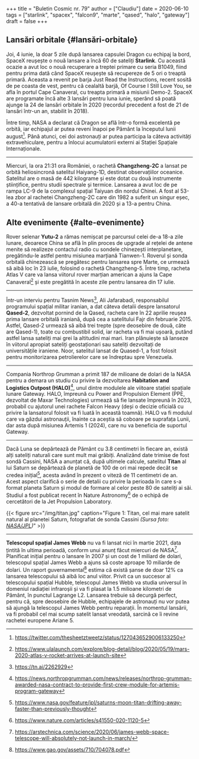 +++
title = "Buletin Cosmic nr. 79"
author = ["Claudiu"]
date = 2020-06-10
tags = ["starlink", "spacex", "falcon9", "marte", "qased", "halo", "gateway"]
draft = false
+++

## Lansări orbitale {#lansări-orbitale}

Joi, 4 iunie, la doar 5 zile după lansarea capsulei Dragon cu echipaj la bord, SpaceX reușește o nouă lansare a încă 60 de sateliți **Starlink**. Cu această ocazie a avut loc o nouă recuperare a treptei primare cu seria B1049, fiind pentru prima dată când SpaceX reușește să recupereze de 5 ori o treaptă primară. Aceasta a revenit pe barja Just Read the Instructions, recent sosită de pe coasta de vest, pentru că cealaltă barjă, Of Course I Still Love You, se afla în portul Cape Canaveral, cu treapta primară a misiunii Demo-2. SpaceX are programate încă alte 3 lansări pentru luna iunie, sperând să poată ajunge la 24 de lansări orbitale în 2020 (recordul precedent a fost de 21 de lansări într-un an, stabilit în 2018).

Între timp, NASA a declarat că Dragon se află într-o formă excelentă pe orbită, iar echipajul ar putea reveni înapoi pe Pământ la începutul lunii august[^fn:1]. Până atunci, cei doi astronauți ar putea participa la câteva activități extravehiculare, pentru a înlocui acumulatorii externi ai Stației Spațiale Internaționale.

---

Miercuri, la ora 21:31 ora României, o rachetă **Changzheng-2C** a lansat pe orbită heliosincronă satelitul Haiyang-1D, destinat observațiilor oceanice. Satelitul are o masă de 442 kilograme și este dotat cu două instrumente științifice, pentru studii spectrale și termice. Lansarea a avut loc de pe rampa LC-9 de la complexul spațial Taiyuan din nordul Chinei. A fost al 53-lea zbor al rachetei Changzheng-2C care din 1982 a suferit un singur eșec, a 40-a tentativă de lansare orbitală din 2020 și a 13-a pentru China.


## Alte evenimente {#alte-evenimente}

Rover selenar **Yutu-2** a rămas nemișcat pe parcursul celei de-a 18-a zile lunare, deoarece China se află în plin proces de upgrade al rețelei de antene menite să realizeze contactul radio cu sondele chinezești interplanetare, pregătindu-le astfel pentru misiunea marțiană Tianwen-1. Roverul și sonda orbitală chinezească se pregătesc pentru lansarea spre Marte, ce urmează să aibă loc în 23 iulie, folosind o rachetă Changzheng-5. Între timp, racheta Atlas V care va lansa viitorul rover marțian american a ajuns la Cape Canaveral[^fn:2] și este pregătită în aceste zile pentru lansarea din 17 iulie.

---

Într-un interviu pentru Tasnim News[^fn:3], Ali Jafarabadi, responsabilul programului spațial militar iranian, a dat câteva detalii despre lansatorul **Qased-2**, dezvoltat pornind de la Qased, racheta care în 22 aprilie reușea prima lansare orbitală iraniană, după cea a satelitului Fajr din februarie 2015. Astfel, Qased-2 urmează să aibă trei trepte (spre deosebire de două, câte are Qased-1), toate cu combustibil solid, iar racheta va fi mai ușoară, putând astfel lansa sateliți mai grei la altitudini mai mari. Iran plănuiește să lanseze în viitorul apropiat sateliți geostaționari sau sateliți dezvoltați de universitățile iraniene. Noor, satelitul lansat de Quased-1, a fost folosit pentru monitorizarea petrolierelor care se îndreptau spre Venezuela.

---

Compania Northrop Grumman a primit 187 de milioane de dolari de la NASA pentru a demara un studiu cu privire la dezvoltarea **Habitation and Logistics Outpost (HALO)**[^fn:4], unul dintre modulele ale viitoare stației spațiale lunare Gateway. HALO, împreună cu Power and Propulsion Element (PPE, dezvoltat de Maxar Technologies) urmează să fie lansate împreună în 2023, probabil cu ajutorul unei rachete Falcon Heavy (deși o decizie oficială cu privire la lansatorul folosit va fi luată în această toamnă). HALO va fi modulul care va găzdui astronauții, înainte ca aceștia să coboare pe suprafața Lunii, dar asta după misiunea Artemis 1 (2024), care nu va beneficia de suportul Gateway.

---

Dacă Luna se depărtează de Pământ cu 3.8 centimetri în fiecare an, există alți sateliți naturali care sunt mult mai grăbiți. Analizând date trimise de fost sondă Cassini, NASA a anunțat că, după ultimele calcule, satelitul **Titan** al lui Saturn se depărtează de planetă de 100 de ori mai repede decât se credea inițial[^fn:5], acesta având în prezent o viteză de 11 centimetri de an. Acest aspect clarifică o serie de detalii cu privire la perioada în care s-a format planeta Saturn și modul de formare al celor peste 80 de sateliți ai săi. Studiul a fost publicat recent în Nature Astronomy[^fn:6] de o echipă de cercetători de la Jet Propulsion Laboratory.

{{< figure src="/img/titan.jpg" caption="Figure 1: Titan, cel mai mare satelit natural al planetei Saturn, fotografiat de sonda Cassini _(Sursa foto: [NASA/JPL](https://www.jpl.nasa.gov/spaceimages/details.php?id=PIA14922))_" >}}

---

**Telescopul spațial James Webb** nu va fi lansat nici în martie 2021, data țintită în ultima perioadă, conform unui anunț făcut miercuri de NASA[^fn:7]. Planificat inițial pentru o lansare în 2007 și un cost de 1 miliard de dolari, telescopul spațial James Webb a ajuns să coste aproape 10 miliarde de dolari. Un raport guvernamental[^fn:8] estima că există șanse de doar 12% ca lansarea telescopului să aibă loc anul viitor. Privit ca un succesor al telescopului spațial Hubble, telescopul James Webb va studia universul în domeniul radiației infraroșii și va fi plasat la 1.5 milioane kilometri de Pământ, în punctul Lagrange L2. Lansarea trebuie să decurgă perfect, pentru că, spre deosebire de Hubble, echipajele de astronauți nu vor putea să ajungă la telescopul James Webb pentru reparații. În momentul lansării, va fi probabil cel mai scump satelit lansat vreodată, sarcină ce îi revine rachetei europene Ariane 5.

[^fn:1]: <https://twitter.com/thesheetztweetz/status/1270436529006133250>
[^fn:2]: <https://www.ulalaunch.com/explore/blog-detail/blog/2020/05/19/mars-2020-atlas-v-rocket-arrives-at-launch-site>
[^fn:3]: <https://tn.ai/2262929>
[^fn:4]: <https://news.northropgrumman.com/news/releases/northrop-grumman-awarded-nasa-contract-to-provide-first-crew-module-for-artemis-program-gateway>
[^fn:5]: <https://www.nasa.gov/feature/jpl/saturns-moon-titan-drifting-away-faster-than-previously-thought>
[^fn:6]: <https://www.nature.com/articles/s41550-020-1120-5>
[^fn:7]: <https://arstechnica.com/science/2020/06/james-webb-space-telescope-will-absolutely-not-launch-in-march/>
[^fn:8]: <https://www.gao.gov/assets/710/704078.pdf>